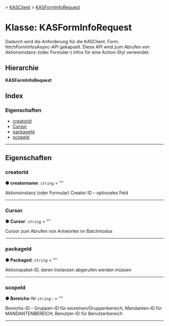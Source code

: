 [](../README.md) > [KASClient](../modules/kasclient.md) > [KASFormInfoRequest](../classes/kasclient.kasforminforequest.md)

# <a name="class-kasforminforequest"></a>Klasse: KASFormInfoRequest

Dadurch wird die Anforderung für die KASClient. Form. fetchFormInfosAsync-API gekapselt. Diese API wird zum Abrufen von Aktionsinstanz-(oder Formular-) Infos für eine Action-Styl verwendet.
## <a name="hierarchy"></a>Hierarchie

**KASFormInfoRequest**

## <a name="index"></a>Index 

### <a name="properties"></a>Eigenschaften

* [creatorId](kasclient.kasforminforequest.md#creatorid)
* [Cursor](kasclient.kasforminforequest.md#cursor)
* [packageId](kasclient.kasforminforequest.md#packageid)
* [scopeId](kasclient.kasforminforequest.md#scopeid)

---

## <a name="properties"></a>Eigenschaften

<a id="creatorid"></a>

###  <a name="creatorid"></a>creatorId

**● creatorname**: *`string`* = ""

Aktionsinstanz (oder Formular) Creator ID – optionales Feld

___
<a id="cursor"></a>

###  <a name="cursor"></a>Cursor

**● Cursor**: *`string`* = ""

Cursor zum Abrufen von Antworten im Batchmodus

___
<a id="packageid"></a>

###  <a name="packageid"></a>packageId

**● Packaged**: *`string`* = ""

Aktionspaket-ID, deren Instanzen abgerufen werden müssen

___
<a id="scopeid"></a>

###  <a name="scopeid"></a>scopeId

**● Bereichs**-Nr *`string`* : = ""

Bereichs-ID – Gruppen-ID für einzelnen/Gruppenbereich, Mandanten-ID für MANDANTENBEREICH, Benutzer-ID für Benutzerbereich

___

